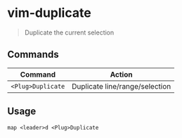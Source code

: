 # vim-duplicate

> Duplicate the current selection

## Commands

| Command | Action |
| ------- | ------ |
| `<Plug>Duplicate` | Duplicate line/range/selection |

## Usage

```vim
map <leader>d <Plug>Duplicate
```

